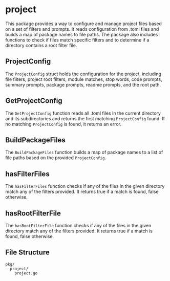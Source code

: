 # project

This package provides a way to configure and manage project files based on a set of filters and prompts. It reads configuration from .toml files and builds a map of package names to file paths. The package also includes functions to check if files match specific filters and to determine if a directory contains a root filter file.

## ProjectConfig

The `ProjectConfig` struct holds the configuration for the project, including file filters, project root filters, module matches, stop words, code prompts, summary prompts, package prompts, readme prompts, and the root path.

## GetProjectConfig

The `GetProjectConfig` function reads all .toml files in the current directory and its subdirectories and returns the first matching `ProjectConfig` found. If no matching `ProjectConfig` is found, it returns an error.

## BuildPackageFiles

The `BuildPackageFiles` function builds a map of package names to a list of file paths based on the provided `ProjectConfig`.

## hasFilterFiles

The `hasFilterFiles` function checks if any of the files in the given directory match any of the filters provided. It returns true if a match is found, false otherwise.

## hasRootFilterFile

The `hasRootFilterFile` function checks if any of the files in the given directory match any of the filters provided. It returns true if a match is found, false otherwise.

## File Structure

```
pkg/
  project/
    project.go
```

